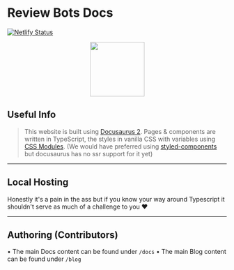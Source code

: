 # Review Bots Docs

[![Netlify Status](https://api.netlify.com/api/v1/badges/d04e4180-81b3-4917-b7cc-c004495c2e5b/deploy-status)](https://app.netlify.com/sites/flamboyant-galileo-6ec390/deploys)

<div align="center">
  <a href="https://docs.reviewbots.xyz">
    <img src="https://reviewbots.xyz/static/assets/imgs/rb_new.png" style="width: 125px; height: 125px;"/>
  </a>
</div>

## Useful Info
> This website is built using
[Docusaurus 2](https://v2.docusaurus.io/). Pages & components are written in TypeScript, the styles in vanilla CSS with
variables using
[CSS Modules](https://github.com/css-modules/css-modules).
(We would have preferred using [styled-components](https://styled-components.com/) but docusaurus has no ssr support for
it yet)

--- 

## Local Hosting
Honestly it's a pain in the ass but if you know your way around
Typescript it shouldn't serve as much of a challenge to you ❤️

---

## Authoring (Contributors)
• The main Docs content can be found under `/docs`
• The main Blog content can be found under `/blog`

